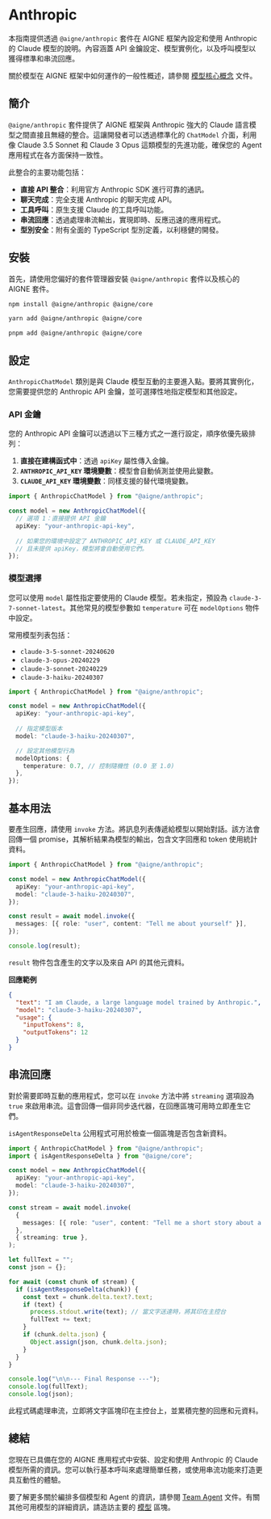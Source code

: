 # Anthropic

本指南提供透過 `@aigne/anthropic` 套件在 AIGNE 框架內設定和使用 Anthropic 的 Claude 模型的說明。內容涵蓋 API 金鑰設定、模型實例化，以及呼叫模型以獲得標準和串流回應。

關於模型在 AIGNE 框架中如何運作的一般性概述，請參閱 [模型核心概念](./developer-guide-core-concepts-models.md) 文件。

## 簡介

`@aigne/anthropic` 套件提供了 AIGNE 框架與 Anthropic 強大的 Claude 語言模型之間直接且無縫的整合。這讓開發者可以透過標準化的 `ChatModel` 介面，利用像 Claude 3.5 Sonnet 和 Claude 3 Opus 這類模型的先進功能，確保您的 Agent 應用程式在各方面保持一致性。

此整合的主要功能包括：

*   **直接 API 整合**：利用官方 Anthropic SDK 進行可靠的通訊。
*   **聊天完成**：完全支援 Anthropic 的聊天完成 API。
*   **工具呼叫**：原生支援 Claude 的工具呼叫功能。
*   **串流回應**：透過處理串流輸出，實現即時、反應迅速的應用程式。
*   **型別安全**：附有全面的 TypeScript 型別定義，以利穩健的開發。

## 安裝

首先，請使用您偏好的套件管理器安裝 `@aigne/anthropic` 套件以及核心的 AIGNE 套件。

<tabs>
<tab-item title="npm">

```bash
npm install @aigne/anthropic @aigne/core
```

</tab-item>
<tab-item title="yarn">

```bash
yarn add @aigne/anthropic @aigne/core
```

</tab-item>
<tab-item title="pnpm">

```bash
pnpm add @aigne/anthropic @aigne/core
```

</tab-item>
</tabs>

## 設定

`AnthropicChatModel` 類別是與 Claude 模型互動的主要進入點。要將其實例化，您需要提供您的 Anthropic API 金鑰，並可選擇性地指定模型和其他設定。

### API 金鑰

您的 Anthropic API 金鑰可以透過以下三種方式之一進行設定，順序依優先級排列：

1.  **直接在建構函式中**：透過 `apiKey` 屬性傳入金鑰。
2.  **`ANTHROPIC_API_KEY` 環境變數**：模型會自動偵測並使用此變數。
3.  **`CLAUDE_API_KEY` 環境變數**：同樣支援的替代環境變數。

```typescript 實例化模型 icon=logos:typescript
import { AnthropicChatModel } from "@aigne/anthropic";

const model = new AnthropicChatModel({
  // 選項 1：直接提供 API 金鑰
  apiKey: "your-anthropic-api-key", 
  
  // 如果您的環境中設定了 ANTHROPIC_API_KEY 或 CLAUDE_API_KEY
  // 且未提供 apiKey，模型將會自動使用它們。
});
```

### 模型選擇

您可以使用 `model` 屬性指定要使用的 Claude 模型。若未指定，預設為 `claude-3-7-sonnet-latest`。其他常見的模型參數如 `temperature` 可在 `modelOptions` 物件中設定。

常用模型列表包括：
*   `claude-3-5-sonnet-20240620`
*   `claude-3-opus-20240229`
*   `claude-3-sonnet-20240229`
*   `claude-3-haiku-20240307`

```typescript 模型設定 icon=logos:typescript
import { AnthropicChatModel } from "@aigne/anthropic";

const model = new AnthropicChatModel({
  apiKey: "your-anthropic-api-key",
  
  // 指定模型版本
  model: "claude-3-haiku-20240307",

  // 設定其他模型行為
  modelOptions: {
    temperature: 0.7, // 控制隨機性 (0.0 至 1.0)
  },
});
```

## 基本用法

要產生回應，請使用 `invoke` 方法。將訊息列表傳遞給模型以開始對話。該方法會回傳一個 promise，其解析結果為模型的輸出，包含文字回應和 token 使用統計資料。

```typescript 基本聊天完成 icon=logos:typescript
import { AnthropicChatModel } from "@aigne/anthropic";

const model = new AnthropicChatModel({
  apiKey: "your-anthropic-api-key",
  model: "claude-3-haiku-20240307",
});

const result = await model.invoke({
  messages: [{ role: "user", content: "Tell me about yourself" }],
});

console.log(result);
```

`result` 物件包含產生的文字以及來自 API 的其他元資料。

**回應範例**

```json
{
  "text": "I am Claude, a large language model trained by Anthropic.",
  "model": "claude-3-haiku-20240307",
  "usage": {
    "inputTokens": 8,
    "outputTokens": 12
  }
}
```

## 串流回應

對於需要即時互動的應用程式，您可以在 `invoke` 方法中將 `streaming` 選項設為 `true` 來啟用串流。這會回傳一個非同步迭代器，在回應區塊可用時立即產生它們。

`isAgentResponseDelta` 公用程式可用於檢查一個區塊是否包含新資料。

```typescript 串流範例 icon=logos:typescript
import { AnthropicChatModel } from "@aigne/anthropic";
import { isAgentResponseDelta } from "@aigne/core";

const model = new AnthropicChatModel({
  apiKey: "your-anthropic-api-key",
  model: "claude-3-haiku-20240307",
});

const stream = await model.invoke(
  {
    messages: [{ role: "user", content: "Tell me a short story about a robot." }],
  },
  { streaming: true },
);

let fullText = "";
const json = {};

for await (const chunk of stream) {
  if (isAgentResponseDelta(chunk)) {
    const text = chunk.delta.text?.text;
    if (text) {
      process.stdout.write(text); // 當文字送達時，將其印在主控台
      fullText += text;
    }
    if (chunk.delta.json) {
      Object.assign(json, chunk.delta.json);
    }
  }
}

console.log("\n\n--- Final Response ---");
console.log(fullText);
console.log(json);
```

此程式碼處理串流，立即將文字區塊印在主控台上，並累積完整的​​回應和元資料。

## 總結

您現在已具備在您的 AIGNE 應用程式中安裝、設定和使用 Anthropic 的 Claude 模型所需的資訊。您可以執行基本呼叫來處理簡單任務，或使用串流功能來打造更具互動性的體驗。

要了解更多關於編排多個模型和 Agent 的資訊，請參閱 [Team Agent](./developer-guide-agents-team-agent.md) 文件。有關其他可用模型的詳細資訊，請造訪主要的 [模型](./models.md) 區塊。